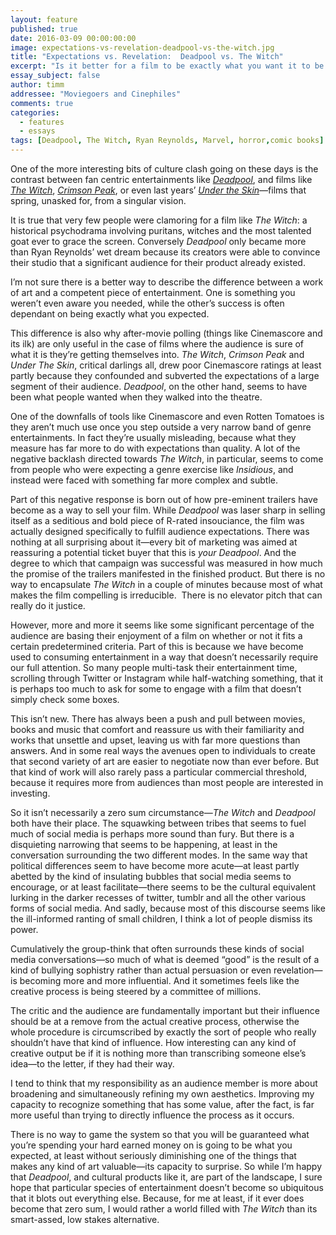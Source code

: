 ```yaml
---
layout: feature
published: true
date: 2016-03-09 00:00:00:00
image: expectations-vs-revelation-deadpool-vs-the-witch.jpg
title: "Expectations vs. Revelation:  Deadpool vs. The Witch"
excerpt: "Is it better for a film to be exactly what you want it to be – or to be something you didn't even know you needed?"
essay_subject: false
author: timm
addressee: "Moviegoers and Cinephiles"
comments: true
categories:
  - features
  - essays
tags: [Deadpool, The Witch, Ryan Reynolds, Marvel, horror,comic books]
---
```

One of the more interesting bits of culture clash going on these days is the contrast between fan centric entertainments like [_Deadpool_](http://www.dearcastandcrew.com/content/2016/2/12/deadpool.html), and films like [_The Witch_](http://www.dearcastandcrew.com/content/2016/2/19/the-witch.html), [_Crimson Peak_](http://www.dearcastandcrew.com/content/2015/11/5/crimson-peak.html), or even last years’ [_Under the Skin_](http://www.dearcastandcrew.com/content/2014/6/11/under-the-skin.html)—films that spring, unasked for, from a singular vision.

It is true that very few people were clamoring for a film like _The Witch_: a historical psychodrama involving puritans, witches and the most talented goat ever to grace the screen. Conversely _Deadpool_ only became more than Ryan Reynolds’ wet dream because its creators were able to convince their studio that a significant audience for their product already existed.

I’m not sure there is a better way to describe the difference between a work of art and a competent piece of entertainment. One is something you weren’t even aware you needed, while the other’s success is often dependant on being exactly what you expected.

This difference is also why after-movie polling (things like Cinemascore and its ilk) are only useful in the case of films where the audience is sure of what it is they’re getting themselves into. _The Witch_, _Crimson Peak_ and _Under The Skin_, critical darlings all, drew poor Cinemascore ratings at least partly because they confounded and subverted the expectations of a large segment of their audience. _Deadpool_, on the other hand, seems to have been what people wanted when they walked into the theatre.

One of the downfalls of tools like Cinemascore and even Rotten Tomatoes is they aren’t much use once you step outside a very narrow band of genre entertainments. In fact they’re usually misleading, because what they measure has far more to do with expectations than quality. A lot of the negative backlash directed towards _The Witch_, in particular, seems to come from people who were expecting a genre exercise like _Insidious_, and instead were faced with something far more complex and subtle.

Part of this negative response is born out of how pre-eminent trailers have become as a way to sell your film. While _Deadpool_ was laser sharp in selling itself as a seditious and bold piece of R-rated insouciance, the film was actually designed specifically to fulfill audience expectations. There was nothing at all surprising about it—every bit of marketing was aimed at reassuring a potential ticket buyer that this is _your Deadpool_. And the degree to which that campaign was successful was measured in how much the promise of the trailers manifested in the finished product. But there is no way to encapsulate _The Witch_ in a couple of minutes because most of what makes the film compelling is irreducible.  There is no elevator pitch that can really do it justice.

However, more and more it seems like some significant percentage of the audience are basing their enjoyment of a film on whether or not it fits a certain predetermined criteria. Part of this is because we have become used to consuming entertainment in a way that doesn’t necessarily require our full attention. So many people multi-task their entertainment time, scrolling through Twitter or Instagram while half-watching something, that it is perhaps too much to ask for some to engage with a film that doesn’t simply check some boxes. 

This isn’t new. There has always been a push and pull between movies, books and music that comfort and reassure us with their familiarity and works that unsettle and upset, leaving us with far more questions than answers. And in some real ways the avenues open to individuals to create that second variety of art are easier to negotiate now than ever before. But that kind of work will also rarely pass a particular commercial threshold, because it requires more from audiences than most people are interested in investing. 

So it isn’t necessarily a zero sum circumstance—_The Witch_ and _Deadpool_ both have their place. The squawking between tribes that seems to fuel much of social media is perhaps more sound than fury. But there is a disquieting narrowing that seems to be happening, at least in the conversation surrounding the two different modes. In the same way that political differences seem to have become more acute—at least partly abetted by the kind of insulating bubbles that social media seems to encourage, or at least facilitate—there seems to be the cultural equivalent lurking in the darker recesses of twitter, tumblr and all the other various forms of social media. And sadly, because most of this discourse seems like the ill-informed ranting of small children, I think a lot of people dismiss its power.

Cumulatively the group-think that often surrounds these kinds of social media conversations—so much of what is deemed “good” is the result of a kind of bullying sophistry rather than actual persuasion or even revelation—is becoming more and more influential. And it sometimes feels like the creative process is being steered by a committee of millions.

The critic and the audience are fundamentally important but their influence should be at a remove from the actual creative process, otherwise the whole procedure is circumscribed by exactly the sort of people who really shouldn’t have that kind of influence. How interesting can any kind of creative output be if it is nothing more than transcribing someone else’s idea—to the letter, if they had their way.

I tend to think that my responsibility as an audience member is more about broadening and simultaneously refining my own aesthetics. Improving my capacity to recognize something that has some value, after the fact, is far more useful than trying to directly influence the process as it occurs. 

There is no way to game the system so that you will be guaranteed what you’re spending your hard earned money on is going to be what you expected, at least without seriously diminishing one of the things that makes any kind of art valuable—its capacity to surprise. So while I’m happy that _Deadpool_, and cultural products like it, are part of the landscape, I sure hope that particular species of entertainment doesn’t become so ubiquitous that it blots out everything else. Because, for me at least, if it ever does become that zero sum, I would rather a world filled with _The Witch_ than its smart-assed, low stakes alternative.